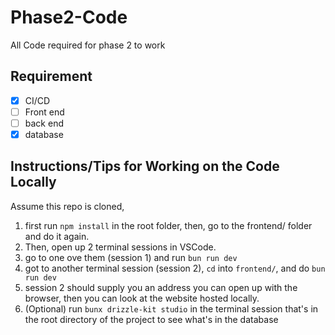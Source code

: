 # Phase2-Code

All Code required for phase 2 to work

## Requirement

- [x] CI/CD
- [ ] Front end
- [ ] back end
- [x] database

## Instructions/Tips for Working on the Code Locally

Assume this repo is cloned,

1. first run `npm install` in the root folder, then, go to the frontend/ folder and do it again.
2. Then, open up 2 terminal sessions in VSCode.
3. go to one ove them (session 1) and run `bun run dev`
4. got to another terminal session (session 2), `cd` into `frontend/`, and do `bun run dev`
5. session 2 should supply you an address you can open up with the browser, then you can look at the website hosted locally.
6. (Optional) run ``bunx drizzle-kit studio`` in the terminal session that's in the root directory of the project to see what's in the database
